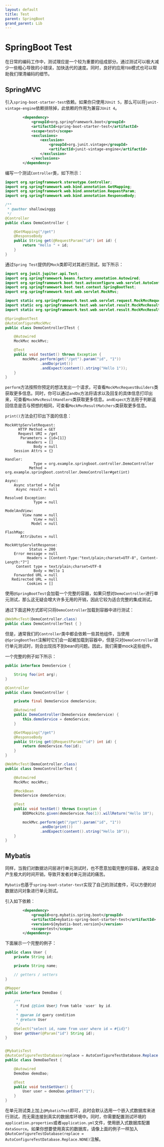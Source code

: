 ```yaml
---
layout: default
title: Test
parent: SpringBoot
grand_parent: Lib
---
```


# SpringBoot Test

在日常的编码工作中，测试理应是一个较为重要的组成部分。通过测试可以极大减少一些粗心导致的小错误，加快迭代的速度。同时，良好的应用`TDD`模式也可以帮助我们理清编码的细节。

## SpringMVC

引入`spring-boot-starter-test`依赖。如果你只使用`JUnit 5`，那么可以将`junit-vintage-engine`依赖排除掉，此依赖的作用为兼容`JUnit 4`。

```xml
        <dependency>
            <groupId>org.springframework.boot</groupId>
            <artifactId>spring-boot-starter-test</artifactId>
            <scope>test</scope>
            <exclusions>
                <exclusion>
                    <groupId>org.junit.vintage</groupId>
                    <artifactId>junit-vintage-engine</artifactId>
                </exclusion>
            </exclusions>
        </dependency>
```

编写一个测试`Controller`类，如下所示：

```java
import org.springframework.stereotype.Controller;
import org.springframework.web.bind.annotation.GetMapping;
import org.springframework.web.bind.annotation.RequestParam;
import org.springframework.web.bind.annotation.ResponseBody;

/**
 * @author shallowinggg
 */
@Controller
public class DemoController {

    @GetMapping("/get")
    @ResponseBody
    public String get(@RequestParam("id") int id) {
        return "Hello " + id;
    }
}
```

通过`Spring Test`提供的`Mock`类即可对其进行测试，如下所示：

```java
import org.junit.jupiter.api.Test;
import org.springframework.beans.factory.annotation.Autowired;
import org.springframework.boot.test.autoconfigure.web.servlet.AutoConfigureMockMvc;
import org.springframework.boot.test.context.SpringBootTest;
import org.springframework.test.web.servlet.MockMvc;

import static org.springframework.test.web.servlet.request.MockMvcRequestBuilders.get;
import static org.springframework.test.web.servlet.result.MockMvcResultHandlers.print;
import static org.springframework.test.web.servlet.result.MockMvcResultMatchers.content;

@SpringBootTest
@AutoConfigureMockMvc
public class DemoControllerITest {

    @Autowired
    MockMvc mockMvc;

    @Test
    public void testGet() throws Exception {
        mockMvc.perform(get("/get").param("id", "1"))
                .andDo(print())
                .andExpect(content().string("Hello 1"));
    }
}
```

`perform`方法按照你预定的想法发出一个请求，可查看`MockMvcRequestBuilders`类获取更多信息。同时，你可以通过`andDo`方法将请求以及回复的具体信息打印出来，可查看`MockMvcResultHandlers`类获取更多信息。`andExpect`方法用于判断返回信息是否与预想的相同，可查看`MockMvcResultMatchers`类获取更多信息。

`print()`方法会打印出下面的信息：

```
MockHttpServletRequest:
      HTTP Method = GET
      Request URI = /get
       Parameters = {id=[1]}
          Headers = []
             Body = null
    Session Attrs = {}

Handler:
             Type = org.example.springboot.controller.DemoController
           Method = org.example.springboot.controller.DemoController#get(int)

Async:
    Async started = false
     Async result = null

Resolved Exception:
             Type = null

ModelAndView:
        View name = null
             View = null
            Model = null

FlashMap:
       Attributes = null

MockHttpServletResponse:
           Status = 200
    Error message = null
          Headers = [Content-Type:"text/plain;charset=UTF-8", Content-Length:"7"]
     Content type = text/plain;charset=UTF-8
             Body = Hello 1
    Forwarded URL = null
   Redirected URL = null
          Cookies = []
```


使用`@SpringBootTest`会加载一个完整的容器，如果只想对`DemoController`进行单元测试，那么这无疑会增大许多无用的开销，因此它较为适合完整的集成测试。

通过下面这种方式即可只将`DemoController`加载到容器中进行测试：

```java
@WebMvcTest(DemoController.class)
public class DemoControllerTest { }
```

但是，通常我们的`Controller`类中都会依赖一些其他组件，当使用`@SpringBootTest`注解时它们会一起被加载到容器中，但是只对`DemoController`进行单元测试时，则会出现找不到bean的问题。因此，我们需要mock这些组件。

一个完整的例子如下所示：

```java
public interface DemoService {

    String foo(int arg);
}

@Controller
public class DemoController {

    private final DemoService demoService;

    @Autowired
    public DemoController(DemoService demoService) {
        this.demoService = demoService;
    }

    @GetMapping("/get")
    @ResponseBody
    public String get(@RequestParam("id") int id) {
        return demoService.foo(id);
    }
}

@WebMvcTest(DemoController.class)
public class DemoControllerTest {

    @Autowired
    MockMvc mockMvc;

    @MockBean
    DemoService demoService;

    @Test
    public void testGet() throws Exception {
        BDDMockito.given(demoService.foo(1)).willReturn("Hello 10");

        mockMvc.perform(get("/get").param("id", "1"))
                .andDo(print())
                .andExpect(content().string("Hello 10"));
    }
}

```

## Mybatis

同样，当我们对数据访问层进行单元测试时，也不愿意加载完整的容器，通常这会产生极大的时间开销，导致开发者对单元测试的痛苦。

`Mybatis`也基于`spring-boot-stater-test`实现了自己的测试套件，可以方便的对数据访问对象进行单元测试。

引入如下依赖：

```xml
        <dependency>
            <groupId>org.mybatis.spring.boot</groupId>
            <artifactId>mybatis-spring-boot-starter-test</artifactId>
            <version>${mybatis-boot.version}</version>
            <scope>test</scope>
        </dependency>
```

下面展示一个完整的例子：

```java
public class User {
    private String id;

    private String name;

    // getters / setters
}

@Mapper
public interface DemoDao {

    /**
     * Find {@link User} from table 'user' by id.
     *
     * @param id query condition
     * @return User
     */
    @Select("select id, name from user where id = #{id}")
    User getUser(@Param("id") String id);
}


@MybatisTest
@AutoConfigureTestDatabase(replace = AutoConfigureTestDatabase.Replace.NONE)
public class DemoDaoTest {

    @Autowired
    DemoDao demoDao;

    @Test
    public void testGetUser() {
        User user = demoDao.getUser("1");
    }
}
```

在单元测试类上加上`@MybatisTest`即可，此时会默认选用一个嵌入式数据库来进行测试，而无需连接到真实的数据库环境中。同时，你需要配置测试环境的`application.properties`或者`application.yml`文件，使用嵌入式数据库配置`dataSource`。如果你想要使用真实的数据库，请像上面的例子一样加入`@AutoConfigureTestDatabase(replace = AutoConfigureTestDatabase.Replace.NONE)`注解。